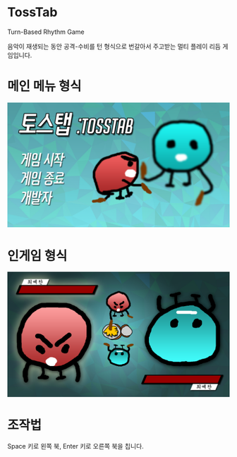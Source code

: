 # TossTab
Turn-Based Rhythm Game

음악이 재생되는 동안 공격-수비를 턴 형식으로 번갈아서 주고받는 멀티 플레이 리듬 게임입니다.

# 메인 메뉴 형식
![alt tag](https://raw.githubusercontent.com/HealGaren/TossTab/master/title.png)

# 인게임 형식
![alt tag](https://raw.githubusercontent.com/HealGaren/TossTab/master/ingame.png)

# 조작법
Space 키로 왼쪽 북, Enter 키로 오른쪽 북을 칩니다.
